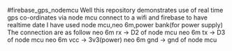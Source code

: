 #firebase_gps_nodemcu
Well this repository demonstrates use of real time gps co-ordinates via node mcu connect to a wifi and firebase to have realtime date 
I have used node mcu,neo 6m,power bank(for power supply)
The connection are as follow
neo 6m rx -> D2 of node mcu
neo 6m tx -> D3 of node mcu
neo 6m vcc -> 3v3(power)
neo 6m gnd -> gnd of node mcu
